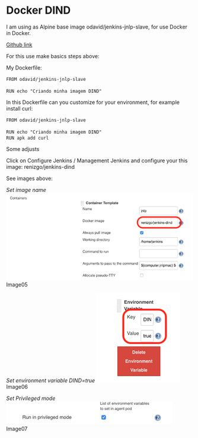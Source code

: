 # Docker DIND

I am using as Alpine base image odavid/jenkins-jnlp-slave, for use Docker in Docker.

[Github link](https://github.com/odavid/jenkins-jnlp-slave)

For this use make basics steps above:

My Dockerfile:

```
FROM odavid/jenkins-jnlp-slave

RUN echo "Criando minha imagem DIND"
```

In this Dockerfile can you customize for your environment, for example install curl:

```
FROM odavid/jenkins-jnlp-slave

RUN echo "Criando minha imagem DIND"
RUN apk add curl
```

Some adjusts

Click on Configure Jenkins / Management Jenkins and configure your this image: renizgo/jenkins-dind

See images above:

*Set image name*
![Image05](https://raw.githubusercontent.com/renizgo/helm-jenkins-minikube/master/images/image05.png)
Image05

*Set environment variable DIND=true*
![Image06](https://raw.githubusercontent.com/renizgo/helm-jenkins-minikube/master/images/image06.png)
Image06

*Set Privileged mode*
![Image07](https://raw.githubusercontent.com/renizgo/helm-jenkins-minikube/master/images/image07.png)
Image07
